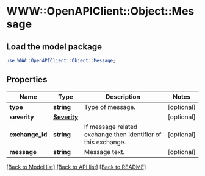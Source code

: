 # WWW::OpenAPIClient::Object::Message

## Load the model package
```perl
use WWW::OpenAPIClient::Object::Message;
```

## Properties
Name | Type | Description | Notes
------------ | ------------- | ------------- | -------------
**type** | **string** | Type of message. | [optional] 
**severity** | [**Severity**](Severity.md) |  | [optional] 
**exchange_id** | **string** | If message related exchange then identifier of this exchange. | [optional] 
**message** | **string** | Message text. | [optional] 

[[Back to Model list]](../README.md#documentation-for-models) [[Back to API list]](../README.md#documentation-for-api-endpoints) [[Back to README]](../README.md)


